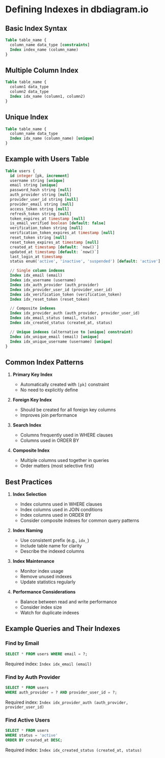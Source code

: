 # Defining Indexes in dbdiagram.io

## Basic Index Syntax

```sql
Table table_name {
  column_name data_type [constraints]
  Index index_name (column_name)
}
```

## Multiple Column Index

```sql
Table table_name {
  column1 data_type
  column2 data_type
  Index idx_name (column1, column2)
}
```

## Unique Index

```sql
Table table_name {
  column_name data_type
  Index idx_name (column_name) [unique]
}
```

## Example with Users Table

```sql
Table users {
  id integer [pk, increment]
  username string [unique]
  email string [unique]
  password_hash string [null]
  auth_provider string [null]
  provider_user_id string [null]
  provider_email string [null]
  access_token string [null]
  refresh_token string [null]
  token_expires_at timestamp [null]
  is_email_verified boolean [default: false]
  verification_token string [null]
  verification_token_expires_at timestamp [null]
  reset_token string [null]
  reset_token_expires_at timestamp [null]
  created_at timestamp [default: `now()`]
  updated_at timestamp [default: `now()`]
  last_login_at timestamp
  status enum('active', 'inactive', 'suspended') [default: 'active']

  // Single column indexes
  Index idx_email (email)
  Index idx_username (username)
  Index idx_auth_provider (auth_provider)
  Index idx_provider_user_id (provider_user_id)
  Index idx_verification_token (verification_token)
  Index idx_reset_token (reset_token)

  // Composite indexes
  Index idx_provider_auth (auth_provider, provider_user_id)
  Index idx_email_status (email, status)
  Index idx_created_status (created_at, status)

  // Unique indexes (alternative to [unique] constraint)
  Index idx_unique_email (email) [unique]
  Index idx_unique_username (username) [unique]
}
```

## Common Index Patterns

1. **Primary Key Index**

   - Automatically created with `[pk]` constraint
   - No need to explicitly define

2. **Foreign Key Index**

   - Should be created for all foreign key columns
   - Improves join performance

3. **Search Index**

   - Columns frequently used in WHERE clauses
   - Columns used in ORDER BY

4. **Composite Index**
   - Multiple columns used together in queries
   - Order matters (most selective first)

## Best Practices

1. **Index Selection**

   - Index columns used in WHERE clauses
   - Index columns used in JOIN conditions
   - Index columns used in ORDER BY
   - Consider composite indexes for common query patterns

2. **Index Naming**

   - Use consistent prefix (e.g., `idx_`)
   - Include table name for clarity
   - Describe the indexed columns

3. **Index Maintenance**

   - Monitor index usage
   - Remove unused indexes
   - Update statistics regularly

4. **Performance Considerations**
   - Balance between read and write performance
   - Consider index size
   - Watch for duplicate indexes

## Example Queries and Their Indexes

### Find by Email

```sql
SELECT * FROM users WHERE email = ?;
```

Required index: `Index idx_email (email)`

### Find by Auth Provider

```sql
SELECT * FROM users
WHERE auth_provider = ? AND provider_user_id = ?;
```

Required index: `Index idx_provider_auth (auth_provider, provider_user_id)`

### Find Active Users

```sql
SELECT * FROM users
WHERE status = 'active'
ORDER BY created_at DESC;
```

Required index: `Index idx_created_status (created_at, status)`
